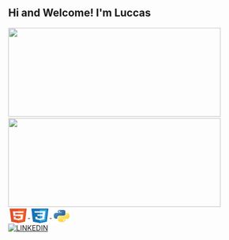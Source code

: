 ## Hi and Welcome! I'm Luccas
<div>
   <a   href="https://github.com/LuccasMiguel1">
   <img height="180em" width="430em" src="https://github-readme-stats.vercel.app/api?username=LuccasMiguel1&show_icons=true&theme=radical&include_all_commits=true&count_private=true"/>
   <img height="180em" width="430em" src="https://github-readme-stats.vercel.app/api/top-langs/?username=LuccasMiguel1&layout=compact&langs_count=6&theme=radical"/>
</div>
<div>
  <img align="center" alt="HTML" height="30" width="40" src="https://raw.githubusercontent.com/devicons/devicon/master/icons/html5/html5-original.svg">
  <img align="center" alt="CSS" height="30" width="40" src="https://raw.githubusercontent.com/devicons/devicon/master/icons/css3/css3-original.svg">
  <img align="center" alt="Python" height="30" width="40" src="https://raw.githubusercontent.com/devicons/devicon/master/icons/python/python-original.svg">
</div>
<div>
  <a   href="https://www.linkedin.com/in/luccas-miguel-da-cruz-dos-santos-415521247/" target="_blank">
  <img align="center" alt="LINKEDIN" src="https://img.shields.io/badge/-LinkedIn-%230077B5?style=for-the-badge&logo=linkedin&logoColor=white" target="_blank"></a> 
</div>
